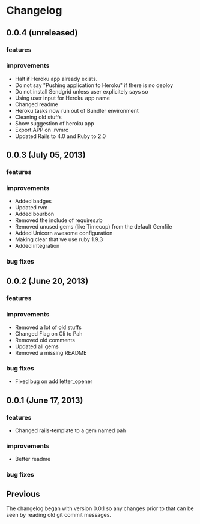 # Changelog

## 0.0.4 (unreleased)

### features

### improvements

- Halt if Heroku app already exists.
- Do not say "Pushing application to Heroku" if there is no deploy
- Do not install Sendgrid unless user explicitely says so
- Using user input for Heroku app name
- Changed readme 
- Heroku tasks now run out of Bundler environment
- Cleaning old stuffs
- Show suggestion of heroku app
- Export APP on .rvmrc
- Updated Rails to 4.0 and Ruby to 2.0

## 0.0.3 (July 05, 2013)

### features

### improvements

- Added badges
- Updated rvm
- Added bourbon
- Removed the include of requires.rb
- Removed unused gems (like Timecop) from the default Gemfile
- Added Unicorn awesome configuration
- Making clear that we use ruby 1.9.3
- Added integration

### bug fixes

## 0.0.2 (June 20, 2013)

### features

### improvements

- Removed a lot of old stuffs
- Changed Flag on Cli to Pah
- Removed old comments
- Updated all gems
- Removed a missing README

### bug fixes

- Fixed bug on add letter\_opener

## 0.0.1 (June 17, 2013)

### features

- Changed rails-template to a gem named pah

### improvements

- Better readme

### bug fixes

## Previous

The changelog began with version 0.0.1 so any changes prior to that
can be seen by reading old git commit messages.
